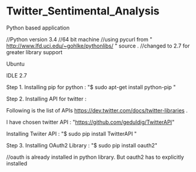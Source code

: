 Twitter_Sentimental_Analysis
============================

Python based application

//Python version 3.4
//64 bit machine 
//using pycurl from " http://www.lfd.uci.edu/~gohlke/pythonlibs/ " source .
//changed to 2.7 for greater library support


Ubuntu 

IDLE 2.7

Step 1. Installing pip for python : "$ sudo apt-get install python-pip "


Step 2. Installing API for twitter :

Following is the list of APIs https://dev.twitter.com/docs/twitter-libraries   .

I have chosen twitter API : "https://github.com/geduldig/TwitterAPI"

Installing Twiiter API : "$ sudo pip install TwitterAPI "


Step 3. Installing OAuth2 Library : "$ sudo pip install oauth2"

//oauth is already installed in python library. But oauth2 has to explicitly installed 
